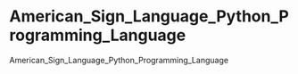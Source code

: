 # American_Sign_Language_Python_Programming_Language
American_Sign_Language_Python_Programming_Language

